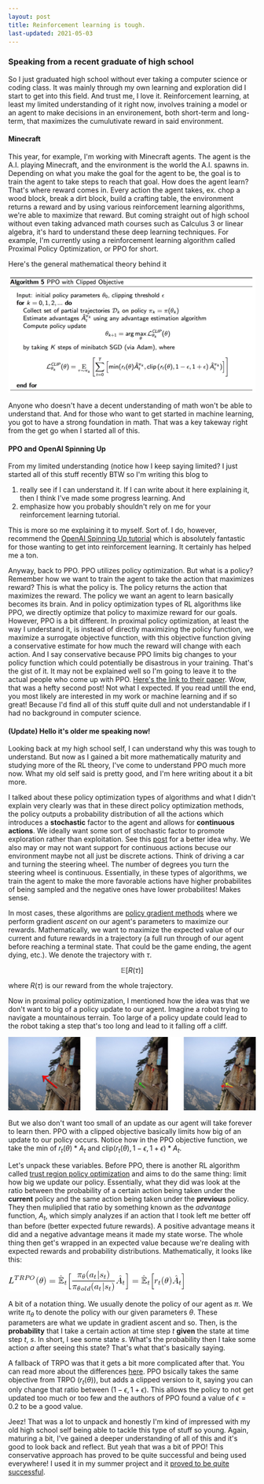 ```yaml
---
layout: post
title: Reinforcement learning is tough.
last-updated: 2021-05-03
---
```

### Speaking from a recent graduate of high school

So I just graduated high school without ever taking a computer science or coding class. It was mainly through my own learning and exploration did I start to get into this field. And trust me, I love it. Reinforcement learning, at least my limited understanding of it right now, involves training a model or an agent to make decisions in an environement, both short-term and long-term, that maximizes the cumulutivate reward in said environment.

#### Minecraft

This year, for example, I'm working with Minecraft agents. The agent is the A.I. playing Minecraft, and the environment is the world the A.I. spawns in. Depending on what you make the goal for the agent to be, the goal is to train the agent to take steps to reach that goal. How does the agent learn? That's where reward comes in. Every action the agent takes, ex. chop a wood block, break a dirt block, build a crafting table, the environment returns a reward and by using various reinforcement learning algorithms, we're able to maximize that reward. But coming straight out of high school without even taking advanced math courses such as Calculus 3 or linear algebra, it's hard to understand these deep learning techniques. For example, I'm currently using a reinforcement learning algorithm called Proximal Policy Optimization, or PPO for short. 

Here's the general mathematical theory behind it

![](/assets/img/ppo.png)

Anyone who doesn't have a decent understanding of math won't be able to understand that. And for those who want to get started in machine learning, you got to have a strong foundation in math. That was a key takeway right from the get go when I started all of this. 

#### PPO and OpenAI Spinning Up

From my limited understanding (notice how I keep saying limited? I just started all of this stuff recently BTW so I'm writing this blog to

1. really see if I can understand it. If I can write about it here explaining it, then I think 	I've made some progress learning. And
2. emphasize how you probably shouldn't rely on me for your reinforcement learning tutorial. 
  
This is more so me explaining it to myself. Sort of. I do, however, recommend the [OpenAI Spinning Up tutorial](https://spinningup.openai.com/en/latest/user/introduction.html) which is absolutely fantastic for those wanting to get into reinforcement learning. It certainly has helped me a ton.

Anyway, back to PPO. PPO utilizes policy optimization. But what is a policy? Remember how we want to train the agent to take the action that maximizes reward? This is what the policy is. The policy returns the action that maximizes the reward. The policy we want an agent to learn basically becomes its brain. And in policy optimization types of RL algorithms like PPO, we directly optimize that policy to maximize reward for our goals. However, PPO is a bit different. In proximal policy optimization, at least the way I understand it, is instead of directly maximizing the policy function, we maximize a surrogate objective function, with this objective function giving a conservative estimate for how much the reward will change with each action. And I say conservative because PPO limits big changes to your policy function which could potentially be disastrous in your training. That's the gist of it. It may not be explained well so I'm going to leave it to the actual people who come up with PPO. [Here's the link to their paper](https://arxiv.org/abs/1707.06347). Wow, that was a hefty second post! Not what I expected. If you read untill the end, you most likely are interested in my work or machine learning and if so great! Because I'd find all of this stuff quite dull and not understandable if I had no background in computer science.

#### (Update) Hello it's older me speaking now! 

Looking back at my high school self, I can understand why this was tough to understand. But now as I gained a bit more mathematically maturity and studying more of the RL theory, I've come to understand PPO much more now. What my old self said is pretty good, and I'm here writing about it a bit more. 

I talked about these policy optimization types of algorithms and what I didn't explain very clearly was that in these direct policy optimization methods, the policy outputs a probability distribution of all the actions which introduces a **stochastic** factor to the agent and allows for **continuous actions**. We ideally want some sort of stochastic factor to promote exploration rather than exploitation. See this [post](https://towardsdatascience.com/intuition-exploration-vs-exploitation-c645a1d37c7a) for a better idea why. We also may or may not want support for continuous actions becuse our environment maybe not all just be discrete actions. Think of driving a car and turning the steering wheel. The number of degrees you turn the steering wheel is continuous. Essentially, in these types of algorithms, we train the agent to make the more favorable actions have higher probabilites of being sampled and the negative ones have lower probabilites! Makes sense.

In most cases, these algorithms are [policy gradient methods](https://lilianweng.github.io/lil-log/2018/04/08/policy-gradient-algorithms.html) where we perform gradient *ascent* on our agent's parameters to maximize our rewards. Mathematically, we want to maximize the expected value of our current and future rewards in a trajectory (a full run through of our agent before reaching a terminal state. That could be the game ending, the agent dying, etc.). We denote the trajectory with $\tau$.

$$\mathbb{E}[R(\tau)]$$

where $R(\tau)$ is our reward from the whole trajectory. 

Now in proximal policy optimization, I mentioned how the idea was that we don't want to big of a policy update to our agent. Imagine a robot trying to navigate a mountainous terrain. Too large of a policy update could lead to the robot taking a step that's too long and lead to it falling off a cliff. 

![](/assets/img/sample_ppo.jpeg)

But we also don't want too small of an update as our agent will take forever to learn then. PPO with a clipped objective basically limits how big of an update to our policy occurs. Notice how in the PPO objective function, we take the min of $r_t(\theta) * A_t$ and clip($r_t(\theta), 1 - \epsilon, 1 + \epsilon) * A_t$.

Let's unpack these variables. Before PPO, there is another RL algorithm called [trust region policy optimization](https://arxiv.org/abs/1502.05477) and aims to do the same thing: limit how big we update our policy. Essentially, what they did was look at the ratio between the probability of a certain action being taken under the **current** policy and the same action being taken under the **previous** policy. They then muliplied that ratio by something known as the *advantage* function, $A_t$, which simply analyzes if an action that I took left me better off than before (better expected future rewards). A positive advantage means it did and a negative advantage means it made my state worse. The whole thing then get's wrapped in an expected value because we're dealing with expected rewards and probability distributions. Mathematically, it looks like this:

![](/assets/img/trpo.png)

A bit of a notation thing. We usually denote the policy of our agent as $\pi$. We write $\pi_{\theta}$ to denote the policy with our given parameters $\theta$. These parameters are what we update in gradient ascent and so. Then,  is the **probability** that I take a certain action at time step $t$ **given** the state at time step $t$, $s$. In short, I see some state $s$. What's the probability then I take some action $a$ after seeing this state? That's what that's basically saying.

A fallback of TRPO was that it gets a bit more complicated after that. You can read more about the differences [here](https://theaisummer.com/TRPO_PPO/). PPO bsically takes the same objective from TRPO ($r_t(\theta)$), but adds a clipped version to it, saying you can only change that ratio between $(1 - \epsilon, 1 + \epsilon)$. This allows the policy to not get updated too much or too few and the authors of PPO found a value of $\epsilon = 0.2$ to be a good value. 

Jeez! That was a lot to unpack and honestly I'm kind of impressed with my old high school self being able to tackle this type of stuff so young. Again, maturing a bit, I've gained a deeper understanding of all of this and it's good to look back and reflect. But yeah that was a bit of PPO! This conservative approach has proved to be quite successful and being used everywhere! I used it in my summer project and it [proved to be quite successful](/projects/MineRL/).
 
